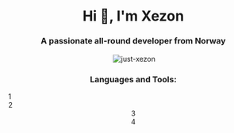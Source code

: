 <h1 align="center">Hi 👋, I'm Xezon</h1>
<h3 align="center">A passionate all-round developer from Norway</h3>
<p align="center">&nbsp;<img align="center" src="https://github-readme-stats.vercel.app/api?username=just-xezon&show_icons=true&locale=en" alt="just-xezon" /></p>

<h3 align="center">Languages and Tools:</h3>

<div align="center">
  <div align="left">
    1
  </div>
  <div align="left">
    2
  </div>
  <div style="flex: 1;">
    3
  </div>
  <div style="flex: 1;">
    4
  </div>
</div>
